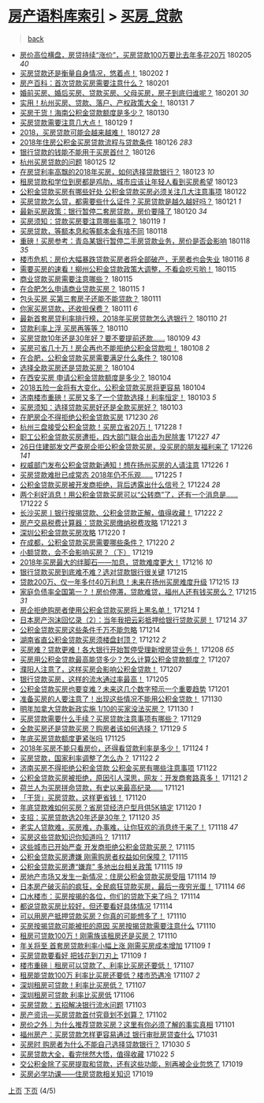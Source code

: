 [房产语料库索引](../../README.md)  > [买房_贷款](买房_贷款.md)
====
> [back](../README.md)

- [房价高位横盘，房贷持续“涨价”，买房贷款100万要比去年多花20万](http://jkwz.applinzi.com/ittc/7066559339441947659.html#%E6%88%BF%E4%BB%B7%E9%AB%98%E4%BD%8D%E6%A8%AA%E7%9B%98%EF%BC%8C%E6%88%BF%E8%B4%B7%E6%8C%81%E7%BB%AD%E2%80%9C%E6%B6%A8%E4%BB%B7%E2%80%9D%EF%BC%8C%E4%B9%B0%E6%88%BF%E8%B4%B7%E6%AC%BE100%E4%B8%87%E8%A6%81%E6%AF%94%E5%8E%BB%E5%B9%B4%E5%A4%9A%E8%8A%B120%E4%B8%87) 180205 *40* 
- [买房贷款还是衡量自身情况，悠着点！](http://jkwz.applinzi.com/ittc/7065626296476763142.html#%E4%B9%B0%E6%88%BF%E8%B4%B7%E6%AC%BE%E8%BF%98%E6%98%AF%E8%A1%A1%E9%87%8F%E8%87%AA%E8%BA%AB%E6%83%85%E5%86%B5%EF%BC%8C%E6%82%A0%E7%9D%80%E7%82%B9%EF%BC%81) 180202 *1* 
- [房产百科：首次贷款买房需要注意什么？](http://jkwz.applinzi.com/ittc/7065134491012432907.html#%E6%88%BF%E4%BA%A7%E7%99%BE%E7%A7%91%EF%BC%9A%E9%A6%96%E6%AC%A1%E8%B4%B7%E6%AC%BE%E4%B9%B0%E6%88%BF%E9%9C%80%E8%A6%81%E6%B3%A8%E6%84%8F%E4%BB%80%E4%B9%88%EF%BC%9F) 180201  
- [婚前买房、婚后买房、贷款买房、父母买房，房子到底归谁呢？](http://jkwz.applinzi.com/ittc/7065073905218094097.html#%E5%A9%9A%E5%89%8D%E4%B9%B0%E6%88%BF%E3%80%81%E5%A9%9A%E5%90%8E%E4%B9%B0%E6%88%BF%E3%80%81%E8%B4%B7%E6%AC%BE%E4%B9%B0%E6%88%BF%E3%80%81%E7%88%B6%E6%AF%8D%E4%B9%B0%E6%88%BF%EF%BC%8C%E6%88%BF%E5%AD%90%E5%88%B0%E5%BA%95%E5%BD%92%E8%B0%81%E5%91%A2%EF%BC%9F) 180201 *30* 
- [实用！杭州买房、贷款、落户、产权政策大全！](http://jkwz.applinzi.com/ittc/7064800785567581191.html#%E5%AE%9E%E7%94%A8%EF%BC%81%E6%9D%AD%E5%B7%9E%E4%B9%B0%E6%88%BF%E3%80%81%E8%B4%B7%E6%AC%BE%E3%80%81%E8%90%BD%E6%88%B7%E3%80%81%E4%BA%A7%E6%9D%83%E6%94%BF%E7%AD%96%E5%A4%A7%E5%85%A8%EF%BC%81) 180131 *7* 
- [买房干货！海南公积金贷款额度是多少？](http://jkwz.applinzi.com/ittc/7064412303447819270.html#%E4%B9%B0%E6%88%BF%E5%B9%B2%E8%B4%A7%EF%BC%81%E6%B5%B7%E5%8D%97%E5%85%AC%E7%A7%AF%E9%87%91%E8%B4%B7%E6%AC%BE%E9%A2%9D%E5%BA%A6%E6%98%AF%E5%A4%9A%E5%B0%91%EF%BC%9F) 180130  
- [买房贷款需要注意几大点！](http://jkwz.applinzi.com/ittc/7063952306943296519.html#%E4%B9%B0%E6%88%BF%E8%B4%B7%E6%AC%BE%E9%9C%80%E8%A6%81%E6%B3%A8%E6%84%8F%E5%87%A0%E5%A4%A7%E7%82%B9%EF%BC%81) 180129 *1* 
- [2018，买房贷款可能会越来越难！](http://jkwz.applinzi.com/ittc/7063183215194276870.html#2018%EF%BC%8C%E4%B9%B0%E6%88%BF%E8%B4%B7%E6%AC%BE%E5%8F%AF%E8%83%BD%E4%BC%9A%E8%B6%8A%E6%9D%A5%E8%B6%8A%E9%9A%BE%EF%BC%81) 180127 *28* 
- [2018年住房公积金买房贷款流程与贷款条件](http://jkwz.applinzi.com/ittc/7062945809060856839.html#2018%E5%B9%B4%E4%BD%8F%E6%88%BF%E5%85%AC%E7%A7%AF%E9%87%91%E4%B9%B0%E6%88%BF%E8%B4%B7%E6%AC%BE%E6%B5%81%E7%A8%8B%E4%B8%8E%E8%B4%B7%E6%AC%BE%E6%9D%A1%E4%BB%B6) 180126 *283* 
- [银行贷款的钱能不能用于买房首付？](http://jkwz.applinzi.com/ittc/7062856188725560330.html#%E9%93%B6%E8%A1%8C%E8%B4%B7%E6%AC%BE%E7%9A%84%E9%92%B1%E8%83%BD%E4%B8%8D%E8%83%BD%E7%94%A8%E4%BA%8E%E4%B9%B0%E6%88%BF%E9%A6%96%E4%BB%98%EF%BC%9F) 180126  
- [杭州买房贷款的问题](http://jkwz.applinzi.com/ittc/7062444808696497163.html#%E6%9D%AD%E5%B7%9E%E4%B9%B0%E6%88%BF%E8%B4%B7%E6%AC%BE%E7%9A%84%E9%97%AE%E9%A2%98) 180125 *12* 
- [在房贷利率高飘的2018年买房，如何选择贷款银行？](http://jkwz.applinzi.com/ittc/7061866163410043911.html#%E5%9C%A8%E6%88%BF%E8%B4%B7%E5%88%A9%E7%8E%87%E9%AB%98%E9%A3%98%E7%9A%842018%E5%B9%B4%E4%B9%B0%E6%88%BF%EF%BC%8C%E5%A6%82%E4%BD%95%E9%80%89%E6%8B%A9%E8%B4%B7%E6%AC%BE%E9%93%B6%E8%A1%8C%EF%BC%9F) 180123 *10* 
- [租房贷款和学位到房都是鸡肋，城市应该让年轻人看到买房希望](http://jkwz.applinzi.com/ittc/7061723420255847441.html#%E7%A7%9F%E6%88%BF%E8%B4%B7%E6%AC%BE%E5%92%8C%E5%AD%A6%E4%BD%8D%E5%88%B0%E6%88%BF%E9%83%BD%E6%98%AF%E9%B8%A1%E8%82%8B%EF%BC%8C%E5%9F%8E%E5%B8%82%E5%BA%94%E8%AF%A5%E8%AE%A9%E5%B9%B4%E8%BD%BB%E4%BA%BA%E7%9C%8B%E5%88%B0%E4%B9%B0%E6%88%BF%E5%B8%8C%E6%9C%9B) 180123  
- [公积金贷款买房有哪些好处 公积金贷款买房必须关注几大注意事项](http://jkwz.applinzi.com/ittc/7061388638003135495.html#%E5%85%AC%E7%A7%AF%E9%87%91%E8%B4%B7%E6%AC%BE%E4%B9%B0%E6%88%BF%E6%9C%89%E5%93%AA%E4%BA%9B%E5%A5%BD%E5%A4%84+%E5%85%AC%E7%A7%AF%E9%87%91%E8%B4%B7%E6%AC%BE%E4%B9%B0%E6%88%BF%E5%BF%85%E9%A1%BB%E5%85%B3%E6%B3%A8%E5%87%A0%E5%A4%A7%E6%B3%A8%E6%84%8F%E4%BA%8B%E9%A1%B9) 180122  
- [买房贷款怎么贷，都需要些什么证件？买房贷款是越久越好吗？](http://jkwz.applinzi.com/ittc/7061145296820503562.html#%E4%B9%B0%E6%88%BF%E8%B4%B7%E6%AC%BE%E6%80%8E%E4%B9%88%E8%B4%B7%EF%BC%8C%E9%83%BD%E9%9C%80%E8%A6%81%E4%BA%9B%E4%BB%80%E4%B9%88%E8%AF%81%E4%BB%B6%EF%BC%9F%E4%B9%B0%E6%88%BF%E8%B4%B7%E6%AC%BE%E6%98%AF%E8%B6%8A%E4%B9%85%E8%B6%8A%E5%A5%BD%E5%90%97%EF%BC%9F) 180121 *1* 
- [最新买房政策：银行暂停二套房贷款，房价要降了](http://jkwz.applinzi.com/ittc/7060628513248265223.html#%E6%9C%80%E6%96%B0%E4%B9%B0%E6%88%BF%E6%94%BF%E7%AD%96%EF%BC%9A%E9%93%B6%E8%A1%8C%E6%9A%82%E5%81%9C%E4%BA%8C%E5%A5%97%E6%88%BF%E8%B4%B7%E6%AC%BE%EF%BC%8C%E6%88%BF%E4%BB%B7%E8%A6%81%E9%99%8D%E4%BA%86) 180120 *34* 
- [买房须知：贷款买房要注意哪些事项？](http://jkwz.applinzi.com/ittc/7060289878862857232.html#%E4%B9%B0%E6%88%BF%E9%A1%BB%E7%9F%A5%EF%BC%9A%E8%B4%B7%E6%AC%BE%E4%B9%B0%E6%88%BF%E8%A6%81%E6%B3%A8%E6%84%8F%E5%93%AA%E4%BA%9B%E4%BA%8B%E9%A1%B9%EF%BC%9F) 180119 *1* 
- [买房贷款，等额本息和等额本金有啥不同](http://jkwz.applinzi.com/ittc/7060023224937481232.html#%E4%B9%B0%E6%88%BF%E8%B4%B7%E6%AC%BE%EF%BC%8C%E7%AD%89%E9%A2%9D%E6%9C%AC%E6%81%AF%E5%92%8C%E7%AD%89%E9%A2%9D%E6%9C%AC%E9%87%91%E6%9C%89%E5%95%A5%E4%B8%8D%E5%90%8C) 180118  
- [重磅！买房参考：青岛某银行暂停二手房贷款业务，房价是否会影响](http://jkwz.applinzi.com/ittc/7059982908331131911.html#%E9%87%8D%E7%A3%85%EF%BC%81%E4%B9%B0%E6%88%BF%E5%8F%82%E8%80%83%EF%BC%9A%E9%9D%92%E5%B2%9B%E6%9F%90%E9%93%B6%E8%A1%8C%E6%9A%82%E5%81%9C%E4%BA%8C%E6%89%8B%E6%88%BF%E8%B4%B7%E6%AC%BE%E4%B8%9A%E5%8A%A1%EF%BC%8C%E6%88%BF%E4%BB%B7%E6%98%AF%E5%90%A6%E4%BC%9A%E5%BD%B1%E5%93%8D) 180118 *35* 
- [楼市危机：房价大幅暴跌贷款买房者将全部破产，无房者也会失业](http://jkwz.applinzi.com/ittc/7059101238145057803.html#%E6%A5%BC%E5%B8%82%E5%8D%B1%E6%9C%BA%EF%BC%9A%E6%88%BF%E4%BB%B7%E5%A4%A7%E5%B9%85%E6%9A%B4%E8%B7%8C%E8%B4%B7%E6%AC%BE%E4%B9%B0%E6%88%BF%E8%80%85%E5%B0%86%E5%85%A8%E9%83%A8%E7%A0%B4%E4%BA%A7%EF%BC%8C%E6%97%A0%E6%88%BF%E8%80%85%E4%B9%9F%E4%BC%9A%E5%A4%B1%E4%B8%9A) 180116 *8* 
- [需要买房的速看！柳州公积金贷款政策大调整，不看会吃亏哟！](http://jkwz.applinzi.com/ittc/7058874747725546502.html#%E9%9C%80%E8%A6%81%E4%B9%B0%E6%88%BF%E7%9A%84%E9%80%9F%E7%9C%8B%EF%BC%81%E6%9F%B3%E5%B7%9E%E5%85%AC%E7%A7%AF%E9%87%91%E8%B4%B7%E6%AC%BE%E6%94%BF%E7%AD%96%E5%A4%A7%E8%B0%83%E6%95%B4%EF%BC%8C%E4%B8%8D%E7%9C%8B%E4%BC%9A%E5%90%83%E4%BA%8F%E5%93%9F%EF%BC%81) 180115  
- [商业贷款买房需要注意哪些？](http://jkwz.applinzi.com/ittc/7058866951713981447.html#%E5%95%86%E4%B8%9A%E8%B4%B7%E6%AC%BE%E4%B9%B0%E6%88%BF%E9%9C%80%E8%A6%81%E6%B3%A8%E6%84%8F%E5%93%AA%E4%BA%9B%EF%BC%9F) 180115  
- [在合肥怎么申请商业贷款买房？](http://jkwz.applinzi.com/ittc/7058773764626449424.html#%E5%9C%A8%E5%90%88%E8%82%A5%E6%80%8E%E4%B9%88%E7%94%B3%E8%AF%B7%E5%95%86%E4%B8%9A%E8%B4%B7%E6%AC%BE%E4%B9%B0%E6%88%BF%EF%BC%9F) 180115 *1* 
- [包头买房 买第三套房子还能不能贷款？](http://jkwz.applinzi.com/ittc/7057389465595544582.html#%E5%8C%85%E5%A4%B4%E4%B9%B0%E6%88%BF+%E4%B9%B0%E7%AC%AC%E4%B8%89%E5%A5%97%E6%88%BF%E5%AD%90%E8%BF%98%E8%83%BD%E4%B8%8D%E8%83%BD%E8%B4%B7%E6%AC%BE%EF%BC%9F) 180111  
- [你家买房贷款，还收担保费？](http://jkwz.applinzi.com/ittc/7057323418666402827.html#%E4%BD%A0%E5%AE%B6%E4%B9%B0%E6%88%BF%E8%B4%B7%E6%AC%BE%EF%BC%8C%E8%BF%98%E6%94%B6%E6%8B%85%E4%BF%9D%E8%B4%B9%EF%BC%9F) 180111 *6* 
- [最新首套房贷利率排行榜，2018年买房贷款怎么选银行？](http://jkwz.applinzi.com/ittc/7057013964695667729.html#%E6%9C%80%E6%96%B0%E9%A6%96%E5%A5%97%E6%88%BF%E8%B4%B7%E5%88%A9%E7%8E%87%E6%8E%92%E8%A1%8C%E6%A6%9C%EF%BC%8C2018%E5%B9%B4%E4%B9%B0%E6%88%BF%E8%B4%B7%E6%AC%BE%E6%80%8E%E4%B9%88%E9%80%89%E9%93%B6%E8%A1%8C%EF%BC%9F) 180110 *21* 
- [贷款利率上浮 买房再等等？](http://jkwz.applinzi.com/ittc/7056850712732894224.html#%E8%B4%B7%E6%AC%BE%E5%88%A9%E7%8E%87%E4%B8%8A%E6%B5%AE+%E4%B9%B0%E6%88%BF%E5%86%8D%E7%AD%89%E7%AD%89%EF%BC%9F) 180110  
- [买房贷款10年还是30年好？要不要提前还款……](http://jkwz.applinzi.com/ittc/7056449335271621642.html#%E4%B9%B0%E6%88%BF%E8%B4%B7%E6%AC%BE10%E5%B9%B4%E8%BF%98%E6%98%AF30%E5%B9%B4%E5%A5%BD%EF%BC%9F%E8%A6%81%E4%B8%8D%E8%A6%81%E6%8F%90%E5%89%8D%E8%BF%98%E6%AC%BE%E2%80%A6%E2%80%A6) 180109 *43* 
- [买房可省几十万！房企再也不能拒绝公积金贷款啦！](http://jkwz.applinzi.com/ittc/7056291532255003655.html#%E4%B9%B0%E6%88%BF%E5%8F%AF%E7%9C%81%E5%87%A0%E5%8D%81%E4%B8%87%EF%BC%81%E6%88%BF%E4%BC%81%E5%86%8D%E4%B9%9F%E4%B8%8D%E8%83%BD%E6%8B%92%E7%BB%9D%E5%85%AC%E7%A7%AF%E9%87%91%E8%B4%B7%E6%AC%BE%E5%95%A6%EF%BC%81) 180108 *2* 
- [在合肥，公积金贷款买房需要满足什么条件？](http://jkwz.applinzi.com/ittc/7056269178015581190.html#%E5%9C%A8%E5%90%88%E8%82%A5%EF%BC%8C%E5%85%AC%E7%A7%AF%E9%87%91%E8%B4%B7%E6%AC%BE%E4%B9%B0%E6%88%BF%E9%9C%80%E8%A6%81%E6%BB%A1%E8%B6%B3%E4%BB%80%E4%B9%88%E6%9D%A1%E4%BB%B6%EF%BC%9F) 180108  
- [选择全款买房还是贷款买房？](http://jkwz.applinzi.com/ittc/7054798649639306251.html#%E9%80%89%E6%8B%A9%E5%85%A8%E6%AC%BE%E4%B9%B0%E6%88%BF%E8%BF%98%E6%98%AF%E8%B4%B7%E6%AC%BE%E4%B9%B0%E6%88%BF%EF%BC%9F) 180104  
- [在西安买房 申请公积金贷款额度是多少？](http://jkwz.applinzi.com/ittc/7054774436564042768.html#%E5%9C%A8%E8%A5%BF%E5%AE%89%E4%B9%B0%E6%88%BF+%E7%94%B3%E8%AF%B7%E5%85%AC%E7%A7%AF%E9%87%91%E8%B4%B7%E6%AC%BE%E9%A2%9D%E5%BA%A6%E6%98%AF%E5%A4%9A%E5%B0%91%EF%BC%9F) 180104  
- [2018五险一金将有大变化，公积金贷款买房将更容易](http://jkwz.applinzi.com/ittc/7054664766092477450.html#2018%E4%BA%94%E9%99%A9%E4%B8%80%E9%87%91%E5%B0%86%E6%9C%89%E5%A4%A7%E5%8F%98%E5%8C%96%EF%BC%8C%E5%85%AC%E7%A7%AF%E9%87%91%E8%B4%B7%E6%AC%BE%E4%B9%B0%E6%88%BF%E5%B0%86%E6%9B%B4%E5%AE%B9%E6%98%93) 180104  
- [济南楼市重磅！买房又多了一个贷款选择！利率恒定！](http://jkwz.applinzi.com/ittc/7054416878208812048.html#%E6%B5%8E%E5%8D%97%E6%A5%BC%E5%B8%82%E9%87%8D%E7%A3%85%EF%BC%81%E4%B9%B0%E6%88%BF%E5%8F%88%E5%A4%9A%E4%BA%86%E4%B8%80%E4%B8%AA%E8%B4%B7%E6%AC%BE%E9%80%89%E6%8B%A9%EF%BC%81%E5%88%A9%E7%8E%87%E6%81%92%E5%AE%9A%EF%BC%81) 180103 *5* 
- [买房须知：选择贷款买房好还是全款买房好？](http://jkwz.applinzi.com/ittc/7054381063592215563.html#%E4%B9%B0%E6%88%BF%E9%A1%BB%E7%9F%A5%EF%BC%9A%E9%80%89%E6%8B%A9%E8%B4%B7%E6%AC%BE%E4%B9%B0%E6%88%BF%E5%A5%BD%E8%BF%98%E6%98%AF%E5%85%A8%E6%AC%BE%E4%B9%B0%E6%88%BF%E5%A5%BD%EF%BC%9F) 180103  
- [在肥房企不得拒绝公积金贷款买房](http://jkwz.applinzi.com/ittc/7052858041861407760.html#%E5%9C%A8%E8%82%A5%E6%88%BF%E4%BC%81%E4%B8%8D%E5%BE%97%E6%8B%92%E7%BB%9D%E5%85%AC%E7%A7%AF%E9%87%91%E8%B4%B7%E6%AC%BE%E4%B9%B0%E6%88%BF) 171230 *26* 
- [杭州三盘接受公积金贷款！买房立省20万！](http://jkwz.applinzi.com/ittc/7052079646311449617.html#%E6%9D%AD%E5%B7%9E%E4%B8%89%E7%9B%98%E6%8E%A5%E5%8F%97%E5%85%AC%E7%A7%AF%E9%87%91%E8%B4%B7%E6%AC%BE%EF%BC%81%E4%B9%B0%E6%88%BF%E7%AB%8B%E7%9C%8120%E4%B8%87%EF%BC%81) 171228 *1* 
- [职工公积金贷款买房遭拒，四大部门联合出击为民除害](http://jkwz.applinzi.com/ittc/7051813222477202448.html#%E8%81%8C%E5%B7%A5%E5%85%AC%E7%A7%AF%E9%87%91%E8%B4%B7%E6%AC%BE%E4%B9%B0%E6%88%BF%E9%81%AD%E6%8B%92%EF%BC%8C%E5%9B%9B%E5%A4%A7%E9%83%A8%E9%97%A8%E8%81%94%E5%90%88%E5%87%BA%E5%87%BB%E4%B8%BA%E6%B0%91%E9%99%A4%E5%AE%B3) 171227 *47* 
- [26日住建部发文严查房企拒公积金贷款买房，没买房的朋友福利来了](http://jkwz.applinzi.com/ittc/7051457972016776209.html#26%E6%97%A5%E4%BD%8F%E5%BB%BA%E9%83%A8%E5%8F%91%E6%96%87%E4%B8%A5%E6%9F%A5%E6%88%BF%E4%BC%81%E6%8B%92%E5%85%AC%E7%A7%AF%E9%87%91%E8%B4%B7%E6%AC%BE%E4%B9%B0%E6%88%BF%EF%BC%8C%E6%B2%A1%E4%B9%B0%E6%88%BF%E7%9A%84%E6%9C%8B%E5%8F%8B%E7%A6%8F%E5%88%A9%E6%9D%A5%E4%BA%86) 171226 *141* 
- [权威部门发布公积金贷款新通知！想在扬州买房的人请注意](http://jkwz.applinzi.com/ittc/7051399246907982864.html#%E6%9D%83%E5%A8%81%E9%83%A8%E9%97%A8%E5%8F%91%E5%B8%83%E5%85%AC%E7%A7%AF%E9%87%91%E8%B4%B7%E6%AC%BE%E6%96%B0%E9%80%9A%E7%9F%A5%EF%BC%81%E6%83%B3%E5%9C%A8%E6%89%AC%E5%B7%9E%E4%B9%B0%E6%88%BF%E7%9A%84%E4%BA%BA%E8%AF%B7%E6%B3%A8%E6%84%8F) 171226 *1* 
- [买房贷款难批已成常态 2018年仍不乐观……](http://jkwz.applinzi.com/ittc/7051012793220727824.html#%E4%B9%B0%E6%88%BF%E8%B4%B7%E6%AC%BE%E9%9A%BE%E6%89%B9%E5%B7%B2%E6%88%90%E5%B8%B8%E6%80%81+2018%E5%B9%B4%E4%BB%8D%E4%B8%8D%E4%B9%90%E8%A7%82%E2%80%A6%E2%80%A6) 171225 *1* 
- [公积金贷款买房被开发商拒绝，背后透露出什么信号？](http://jkwz.applinzi.com/ittc/7050601062463964177.html#%E5%85%AC%E7%A7%AF%E9%87%91%E8%B4%B7%E6%AC%BE%E4%B9%B0%E6%88%BF%E8%A2%AB%E5%BC%80%E5%8F%91%E5%95%86%E6%8B%92%E7%BB%9D%EF%BC%8C%E8%83%8C%E5%90%8E%E9%80%8F%E9%9C%B2%E5%87%BA%E4%BB%80%E4%B9%88%E4%BF%A1%E5%8F%B7%EF%BC%9F) 171224 *28* 
- [两个利好消息！用公积金贷款买房可以“公转商”了，还有一个消息是……](http://jkwz.applinzi.com/ittc/7049888900103799824.html#%E4%B8%A4%E4%B8%AA%E5%88%A9%E5%A5%BD%E6%B6%88%E6%81%AF%EF%BC%81%E7%94%A8%E5%85%AC%E7%A7%AF%E9%87%91%E8%B4%B7%E6%AC%BE%E4%B9%B0%E6%88%BF%E5%8F%AF%E4%BB%A5%E2%80%9C%E5%85%AC%E8%BD%AC%E5%95%86%E2%80%9D%E4%BA%86%EF%BC%8C%E8%BF%98%E6%9C%89%E4%B8%80%E4%B8%AA%E6%B6%88%E6%81%AF%E6%98%AF%E2%80%A6%E2%80%A6) 171222 *5* 
- [长沙买房丨银行按揭贷款、公积金贷款正解，值得收藏！](http://jkwz.applinzi.com/ittc/7049837351335887889.html#%E9%95%BF%E6%B2%99%E4%B9%B0%E6%88%BF%E4%B8%A8%E9%93%B6%E8%A1%8C%E6%8C%89%E6%8F%AD%E8%B4%B7%E6%AC%BE%E3%80%81%E5%85%AC%E7%A7%AF%E9%87%91%E8%B4%B7%E6%AC%BE%E6%AD%A3%E8%A7%A3%EF%BC%8C%E5%80%BC%E5%BE%97%E6%94%B6%E8%97%8F%EF%BC%81) 171222 *2* 
- [房产交易税费计算器：贷款买房缴纳税费攻略](http://jkwz.applinzi.com/ittc/7049542468205282320.html#%E6%88%BF%E4%BA%A7%E4%BA%A4%E6%98%93%E7%A8%8E%E8%B4%B9%E8%AE%A1%E7%AE%97%E5%99%A8%EF%BC%9A%E8%B4%B7%E6%AC%BE%E4%B9%B0%E6%88%BF%E7%BC%B4%E7%BA%B3%E7%A8%8E%E8%B4%B9%E6%94%BB%E7%95%A5) 171221 *3* 
- [深圳公积金贷款买房攻略](http://jkwz.applinzi.com/ittc/7049283710346593296.html#%E6%B7%B1%E5%9C%B3%E5%85%AC%E7%A7%AF%E9%87%91%E8%B4%B7%E6%AC%BE%E4%B9%B0%E6%88%BF%E6%94%BB%E7%95%A5) 171220 *1* 
- [在成都，公积金贷款买房需要哪些条件？](http://jkwz.applinzi.com/ittc/7042429318246958096.html#%E5%9C%A8%E6%88%90%E9%83%BD%EF%BC%8C%E5%85%AC%E7%A7%AF%E9%87%91%E8%B4%B7%E6%AC%BE%E4%B9%B0%E6%88%BF%E9%9C%80%E8%A6%81%E5%93%AA%E4%BA%9B%E6%9D%A1%E4%BB%B6%EF%BC%9F) 171220 *2* 
- [小额贷款，会不会影响买房？（下）](http://jkwz.applinzi.com/ittc/7048717250792522769.html#%E5%B0%8F%E9%A2%9D%E8%B4%B7%E6%AC%BE%EF%BC%8C%E4%BC%9A%E4%B8%8D%E4%BC%9A%E5%BD%B1%E5%93%8D%E4%B9%B0%E6%88%BF%EF%BC%9F%EF%BC%88%E4%B8%8B%EF%BC%89) 171219  
- [2018年买房最大的绊脚石——加息，贷款难度更大！](http://jkwz.applinzi.com/ittc/7047617143040902160.html#2018%E5%B9%B4%E4%B9%B0%E6%88%BF%E6%9C%80%E5%A4%A7%E7%9A%84%E7%BB%8A%E8%84%9A%E7%9F%B3%E2%80%94%E2%80%94%E5%8A%A0%E6%81%AF%EF%BC%8C%E8%B4%B7%E6%AC%BE%E9%9A%BE%E5%BA%A6%E6%9B%B4%E5%A4%A7%EF%BC%81) 171216 *10* 
- [银行贷款买房到底难不难？选对贷款银行很关键](http://jkwz.applinzi.com/ittc/7047368683121280016.html#%E9%93%B6%E8%A1%8C%E8%B4%B7%E6%AC%BE%E4%B9%B0%E6%88%BF%E5%88%B0%E5%BA%95%E9%9A%BE%E4%B8%8D%E9%9A%BE%EF%BC%9F%E9%80%89%E5%AF%B9%E8%B4%B7%E6%AC%BE%E9%93%B6%E8%A1%8C%E5%BE%88%E5%85%B3%E9%94%AE) 171215  
- [贷款200万、仅一年多付40万利息！未来在扬州买房难度升级](http://jkwz.applinzi.com/ittc/7047356606939923473.html#%E8%B4%B7%E6%AC%BE200%E4%B8%87%E3%80%81%E4%BB%85%E4%B8%80%E5%B9%B4%E5%A4%9A%E4%BB%9840%E4%B8%87%E5%88%A9%E6%81%AF%EF%BC%81%E6%9C%AA%E6%9D%A5%E5%9C%A8%E6%89%AC%E5%B7%9E%E4%B9%B0%E6%88%BF%E9%9A%BE%E5%BA%A6%E5%8D%87%E7%BA%A7) 171215 *13* 
- [家庭负债率全国第一？！房价停滞，贷款难贷，福州人还有钱买房么？](http://jkwz.applinzi.com/ittc/7047236606430282769.html#%E5%AE%B6%E5%BA%AD%E8%B4%9F%E5%80%BA%E7%8E%87%E5%85%A8%E5%9B%BD%E7%AC%AC%E4%B8%80%EF%BC%9F%EF%BC%81%E6%88%BF%E4%BB%B7%E5%81%9C%E6%BB%9E%EF%BC%8C%E8%B4%B7%E6%AC%BE%E9%9A%BE%E8%B4%B7%EF%BC%8C%E7%A6%8F%E5%B7%9E%E4%BA%BA%E8%BF%98%E6%9C%89%E9%92%B1%E4%B9%B0%E6%88%BF%E4%B9%88%EF%BC%9F) 171215 *31* 
- [房企拒绝购房者使用公积金贷款买房将上黑名单！](http://jkwz.applinzi.com/ittc/7046997244492907536.html#%E6%88%BF%E4%BC%81%E6%8B%92%E7%BB%9D%E8%B4%AD%E6%88%BF%E8%80%85%E4%BD%BF%E7%94%A8%E5%85%AC%E7%A7%AF%E9%87%91%E8%B4%B7%E6%AC%BE%E4%B9%B0%E6%88%BF%E5%B0%86%E4%B8%8A%E9%BB%91%E5%90%8D%E5%8D%95%EF%BC%81) 171214 *1* 
- [日本房产泡沫回忆录（2）：当年我把云彩抵押给银行贷款买房！](http://jkwz.applinzi.com/ittc/7046892730133775377.html#%E6%97%A5%E6%9C%AC%E6%88%BF%E4%BA%A7%E6%B3%A1%E6%B2%AB%E5%9B%9E%E5%BF%86%E5%BD%95%EF%BC%882%EF%BC%89%EF%BC%9A%E5%BD%93%E5%B9%B4%E6%88%91%E6%8A%8A%E4%BA%91%E5%BD%A9%E6%8A%B5%E6%8A%BC%E7%BB%99%E9%93%B6%E8%A1%8C%E8%B4%B7%E6%AC%BE%E4%B9%B0%E6%88%BF%EF%BC%81) 171214 *37* 
- [公积金贷款买房这些条件千万不能忽略](http://jkwz.applinzi.com/ittc/7046878003152290833.html#%E5%85%AC%E7%A7%AF%E9%87%91%E8%B4%B7%E6%AC%BE%E4%B9%B0%E6%88%BF%E8%BF%99%E4%BA%9B%E6%9D%A1%E4%BB%B6%E5%8D%83%E4%B8%87%E4%B8%8D%E8%83%BD%E5%BF%BD%E7%95%A5) 171214  
- [湖南省直公积金贷款买房须楼盘封顶？](http://jkwz.applinzi.com/ittc/7046181418634314769.html#%E6%B9%96%E5%8D%97%E7%9C%81%E7%9B%B4%E5%85%AC%E7%A7%AF%E9%87%91%E8%B4%B7%E6%AC%BE%E4%B9%B0%E6%88%BF%E9%A1%BB%E6%A5%BC%E7%9B%98%E5%B0%81%E9%A1%B6%EF%BC%9F) 171212 *2* 
- [买房难？贷款更难！各大银行开始暂停受理新增房贷业务！](http://jkwz.applinzi.com/ittc/7044770754434958353.html#%E4%B9%B0%E6%88%BF%E9%9A%BE%EF%BC%9F%E8%B4%B7%E6%AC%BE%E6%9B%B4%E9%9A%BE%EF%BC%81%E5%90%84%E5%A4%A7%E9%93%B6%E8%A1%8C%E5%BC%80%E5%A7%8B%E6%9A%82%E5%81%9C%E5%8F%97%E7%90%86%E6%96%B0%E5%A2%9E%E6%88%BF%E8%B4%B7%E4%B8%9A%E5%8A%A1%EF%BC%81) 171208 *65* 
- [买房用公积金贷款最高能贷多少？怎么计算公积金贷款额度？](http://jkwz.applinzi.com/ittc/7044384928551142417.html#%E4%B9%B0%E6%88%BF%E7%94%A8%E5%85%AC%E7%A7%AF%E9%87%91%E8%B4%B7%E6%AC%BE%E6%9C%80%E9%AB%98%E8%83%BD%E8%B4%B7%E5%A4%9A%E5%B0%91%EF%BC%9F%E6%80%8E%E4%B9%88%E8%AE%A1%E7%AE%97%E5%85%AC%E7%A7%AF%E9%87%91%E8%B4%B7%E6%AC%BE%E9%A2%9D%E5%BA%A6%EF%BC%9F) 171207  
- [濮阳人注意了，这样买房会影响公积金贷款！](http://jkwz.applinzi.com/ittc/7044381411895673872.html#%E6%BF%AE%E9%98%B3%E4%BA%BA%E6%B3%A8%E6%84%8F%E4%BA%86%EF%BC%8C%E8%BF%99%E6%A0%B7%E4%B9%B0%E6%88%BF%E4%BC%9A%E5%BD%B1%E5%93%8D%E5%85%AC%E7%A7%AF%E9%87%91%E8%B4%B7%E6%AC%BE%EF%BC%81) 171207  
- [银行贷款买房，这样的流水通过率最高！](http://jkwz.applinzi.com/ittc/7043647441335747600.html#%E9%93%B6%E8%A1%8C%E8%B4%B7%E6%AC%BE%E4%B9%B0%E6%88%BF%EF%BC%8C%E8%BF%99%E6%A0%B7%E7%9A%84%E6%B5%81%E6%B0%B4%E9%80%9A%E8%BF%87%E7%8E%87%E6%9C%80%E9%AB%98%EF%BC%81) 171205  
- [公积金贷款买房也要变难？未来这几个数字预示一个重要趋势](http://jkwz.applinzi.com/ittc/7042125072729375761.html#%E5%85%AC%E7%A7%AF%E9%87%91%E8%B4%B7%E6%AC%BE%E4%B9%B0%E6%88%BF%E4%B9%9F%E8%A6%81%E5%8F%98%E9%9A%BE%EF%BC%9F%E6%9C%AA%E6%9D%A5%E8%BF%99%E5%87%A0%E4%B8%AA%E6%95%B0%E5%AD%97%E9%A2%84%E7%A4%BA%E4%B8%80%E4%B8%AA%E9%87%8D%E8%A6%81%E8%B6%8B%E5%8A%BF) 171201  
- [准备买房的人要注意了！出现这些情况不能用公积金贷款！](http://jkwz.applinzi.com/ittc/7041798529062798352.html#%E5%87%86%E5%A4%87%E4%B9%B0%E6%88%BF%E7%9A%84%E4%BA%BA%E8%A6%81%E6%B3%A8%E6%84%8F%E4%BA%86%EF%BC%81%E5%87%BA%E7%8E%B0%E8%BF%99%E4%BA%9B%E6%83%85%E5%86%B5%E4%B8%8D%E8%83%BD%E7%94%A8%E5%85%AC%E7%A7%AF%E9%87%91%E8%B4%B7%E6%AC%BE%EF%BC%81) 171130  
- [明年加拿大贷款新政实施 1/10的买家没法买房？](http://jkwz.applinzi.com/ittc/7041598412804326416.html#%E6%98%8E%E5%B9%B4%E5%8A%A0%E6%8B%BF%E5%A4%A7%E8%B4%B7%E6%AC%BE%E6%96%B0%E6%94%BF%E5%AE%9E%E6%96%BD+1%2F10%E7%9A%84%E4%B9%B0%E5%AE%B6%E6%B2%A1%E6%B3%95%E4%B9%B0%E6%88%BF%EF%BC%9F) 171130 *1* 
- [买房贷款需要什么手续？买房贷款注意事项有哪些？](http://jkwz.applinzi.com/ittc/7041434415186576401.html#%E4%B9%B0%E6%88%BF%E8%B4%B7%E6%AC%BE%E9%9C%80%E8%A6%81%E4%BB%80%E4%B9%88%E6%89%8B%E7%BB%AD%EF%BC%9F%E4%B9%B0%E6%88%BF%E8%B4%B7%E6%AC%BE%E6%B3%A8%E6%84%8F%E4%BA%8B%E9%A1%B9%E6%9C%89%E5%93%AA%E4%BA%9B%EF%BC%9F) 171129  
- [全款买房还是贷款买房？购房者该如何选择？](http://jkwz.applinzi.com/ittc/7041431912051115025.html#%E5%85%A8%E6%AC%BE%E4%B9%B0%E6%88%BF%E8%BF%98%E6%98%AF%E8%B4%B7%E6%AC%BE%E4%B9%B0%E6%88%BF%EF%BC%9F%E8%B4%AD%E6%88%BF%E8%80%85%E8%AF%A5%E5%A6%82%E4%BD%95%E9%80%89%E6%8B%A9%EF%BC%9F) 171129 *5* 
- [年底买房贷款额度更紧张吗](http://jkwz.applinzi.com/ittc/7039932582278464528.html#%E5%B9%B4%E5%BA%95%E4%B9%B0%E6%88%BF%E8%B4%B7%E6%AC%BE%E9%A2%9D%E5%BA%A6%E6%9B%B4%E7%B4%A7%E5%BC%A0%E5%90%97) 171125  
- [2018年买房不能只看房价，还得看贷款利率是多少！](http://jkwz.applinzi.com/ittc/7039580432771843089.html#2018%E5%B9%B4%E4%B9%B0%E6%88%BF%E4%B8%8D%E8%83%BD%E5%8F%AA%E7%9C%8B%E6%88%BF%E4%BB%B7%EF%BC%8C%E8%BF%98%E5%BE%97%E7%9C%8B%E8%B4%B7%E6%AC%BE%E5%88%A9%E7%8E%87%E6%98%AF%E5%A4%9A%E5%B0%91%EF%BC%81) 171124 *1* 
- [买房贷款，国家利率调整了怎么办？](http://jkwz.applinzi.com/ittc/7038778561152943120.html#%E4%B9%B0%E6%88%BF%E8%B4%B7%E6%AC%BE%EF%BC%8C%E5%9B%BD%E5%AE%B6%E5%88%A9%E7%8E%87%E8%B0%83%E6%95%B4%E4%BA%86%E6%80%8E%E4%B9%88%E5%8A%9E%EF%BC%9F) 171122 *2* 
- [济南买房不得拒绝公积金贷款 公积金买房有哪些注意事项](http://jkwz.applinzi.com/ittc/7038704841797403665.html#%E6%B5%8E%E5%8D%97%E4%B9%B0%E6%88%BF%E4%B8%8D%E5%BE%97%E6%8B%92%E7%BB%9D%E5%85%AC%E7%A7%AF%E9%87%91%E8%B4%B7%E6%AC%BE+%E5%85%AC%E7%A7%AF%E9%87%91%E4%B9%B0%E6%88%BF%E6%9C%89%E5%93%AA%E4%BA%9B%E6%B3%A8%E6%84%8F%E4%BA%8B%E9%A1%B9) 171122  
- [公积金贷款买房被拒绝，原因引人深思，网友：开发商套路真多！](http://jkwz.applinzi.com/ittc/7038438722377352209.html#%E5%85%AC%E7%A7%AF%E9%87%91%E8%B4%B7%E6%AC%BE%E4%B9%B0%E6%88%BF%E8%A2%AB%E6%8B%92%E7%BB%9D%EF%BC%8C%E5%8E%9F%E5%9B%A0%E5%BC%95%E4%BA%BA%E6%B7%B1%E6%80%9D%EF%BC%8C%E7%BD%91%E5%8F%8B%EF%BC%9A%E5%BC%80%E5%8F%91%E5%95%86%E5%A5%97%E8%B7%AF%E7%9C%9F%E5%A4%9A%EF%BC%81) 171121 *2* 
- [荷兰人为买房拼命贷款，有史以来最高纪录……](http://jkwz.applinzi.com/ittc/7038336498187895825.html#%E8%8D%B7%E5%85%B0%E4%BA%BA%E4%B8%BA%E4%B9%B0%E6%88%BF%E6%8B%BC%E5%91%BD%E8%B4%B7%E6%AC%BE%EF%BC%8C%E6%9C%89%E5%8F%B2%E4%BB%A5%E6%9D%A5%E6%9C%80%E9%AB%98%E7%BA%AA%E5%BD%95%E2%80%A6%E2%80%A6) 171121  
- [「干货」买房贷款，这样更省钱！](http://jkwz.applinzi.com/ittc/7038137921721336849.html#%E3%80%8C%E5%B9%B2%E8%B4%A7%E3%80%8D%E4%B9%B0%E6%88%BF%E8%B4%B7%E6%AC%BE%EF%BC%8C%E8%BF%99%E6%A0%B7%E6%9B%B4%E7%9C%81%E9%92%B1%EF%BC%81) 171120  
- [年底贷款难如何买房？省房贷经济户型月供5K搞定](http://jkwz.applinzi.com/ittc/7037958096238937104.html#%E5%B9%B4%E5%BA%95%E8%B4%B7%E6%AC%BE%E9%9A%BE%E5%A6%82%E4%BD%95%E4%B9%B0%E6%88%BF%EF%BC%9F%E7%9C%81%E6%88%BF%E8%B4%B7%E7%BB%8F%E6%B5%8E%E6%88%B7%E5%9E%8B%E6%9C%88%E4%BE%9B5K%E6%90%9E%E5%AE%9A) 171120 *1* 
- [支招：买房贷款选20年还是30年？](http://jkwz.applinzi.com/ittc/7037952838179750929.html#%E6%94%AF%E6%8B%9B%EF%BC%9A%E4%B9%B0%E6%88%BF%E8%B4%B7%E6%AC%BE%E9%80%8920%E5%B9%B4%E8%BF%98%E6%98%AF30%E5%B9%B4%EF%BC%9F) 171120 *35* 
- [老实人贷款难，买房难，办事难，让你狂欢的消息终于来了！](http://jkwz.applinzi.com/ittc/7037239647674057744.html#%E8%80%81%E5%AE%9E%E4%BA%BA%E8%B4%B7%E6%AC%BE%E9%9A%BE%EF%BC%8C%E4%B9%B0%E6%88%BF%E9%9A%BE%EF%BC%8C%E5%8A%9E%E4%BA%8B%E9%9A%BE%EF%BC%8C%E8%AE%A9%E4%BD%A0%E7%8B%82%E6%AC%A2%E7%9A%84%E6%B6%88%E6%81%AF%E7%BB%88%E4%BA%8E%E6%9D%A5%E4%BA%86%EF%BC%81) 171118 *47* 
- [买房这些贷款知识你知道吗？](http://jkwz.applinzi.com/ittc/7036883113303606288.html#%E4%B9%B0%E6%88%BF%E8%BF%99%E4%BA%9B%E8%B4%B7%E6%AC%BE%E7%9F%A5%E8%AF%86%E4%BD%A0%E7%9F%A5%E9%81%93%E5%90%97%EF%BC%9F) 171117  
- [这些城市已开始严查 开发商拒绝公积金贷款买房？](http://jkwz.applinzi.com/ittc/7036115029450032145.html#%E8%BF%99%E4%BA%9B%E5%9F%8E%E5%B8%82%E5%B7%B2%E5%BC%80%E5%A7%8B%E4%B8%A5%E6%9F%A5+%E5%BC%80%E5%8F%91%E5%95%86%E6%8B%92%E7%BB%9D%E5%85%AC%E7%A7%AF%E9%87%91%E8%B4%B7%E6%AC%BE%E4%B9%B0%E6%88%BF%EF%BC%9F) 171115  
- [公积金贷款买房遭嫌 刚需购房者权益如何保障？](http://jkwz.applinzi.com/ittc/7036110177332364305.html#%E5%85%AC%E7%A7%AF%E9%87%91%E8%B4%B7%E6%AC%BE%E4%B9%B0%E6%88%BF%E9%81%AD%E5%AB%8C+%E5%88%9A%E9%9C%80%E8%B4%AD%E6%88%BF%E8%80%85%E6%9D%83%E7%9B%8A%E5%A6%82%E4%BD%95%E4%BF%9D%E9%9A%9C%EF%BC%9F) 171115  
- [公积金贷款买房遭“嫌弃” 多地出台相关政策](http://jkwz.applinzi.com/ittc/7036090697243952144.html#%E5%85%AC%E7%A7%AF%E9%87%91%E8%B4%B7%E6%AC%BE%E4%B9%B0%E6%88%BF%E9%81%AD%E2%80%9C%E5%AB%8C%E5%BC%83%E2%80%9D+%E5%A4%9A%E5%9C%B0%E5%87%BA%E5%8F%B0%E7%9B%B8%E5%85%B3%E6%94%BF%E7%AD%96) 171115 *19* 
- [房地产市场又发生一新情况：住房公积金贷款买房受阻](http://jkwz.applinzi.com/ittc/7035931870204789776.html#%E6%88%BF%E5%9C%B0%E4%BA%A7%E5%B8%82%E5%9C%BA%E5%8F%88%E5%8F%91%E7%94%9F%E4%B8%80%E6%96%B0%E6%83%85%E5%86%B5%EF%BC%9A%E4%BD%8F%E6%88%BF%E5%85%AC%E7%A7%AF%E9%87%91%E8%B4%B7%E6%AC%BE%E4%B9%B0%E6%88%BF%E5%8F%97%E9%98%BB) 171114 *19* 
- [日本房产破灭前的疯狂，全民疯狂贷款买房，最后一夜穷光蛋！](http://jkwz.applinzi.com/ittc/7035751279802975249.html#%E6%97%A5%E6%9C%AC%E6%88%BF%E4%BA%A7%E7%A0%B4%E7%81%AD%E5%89%8D%E7%9A%84%E7%96%AF%E7%8B%82%EF%BC%8C%E5%85%A8%E6%B0%91%E7%96%AF%E7%8B%82%E8%B4%B7%E6%AC%BE%E4%B9%B0%E6%88%BF%EF%BC%8C%E6%9C%80%E5%90%8E%E4%B8%80%E5%A4%9C%E7%A9%B7%E5%85%89%E8%9B%8B%EF%BC%81) 171114 *66* 
- [口水楼市：买房按揭的各位，你们的贷款下来了吗？](http://jkwz.applinzi.com/ittc/7035749573602051088.html#%E5%8F%A3%E6%B0%B4%E6%A5%BC%E5%B8%82%EF%BC%9A%E4%B9%B0%E6%88%BF%E6%8C%89%E6%8F%AD%E7%9A%84%E5%90%84%E4%BD%8D%EF%BC%8C%E4%BD%A0%E4%BB%AC%E7%9A%84%E8%B4%B7%E6%AC%BE%E4%B8%8B%E6%9D%A5%E4%BA%86%E5%90%97%EF%BC%9F) 171114  
- [都说贷款买房比较好，但还要看好具体情况](http://jkwz.applinzi.com/ittc/7035727212920177680.html#%E9%83%BD%E8%AF%B4%E8%B4%B7%E6%AC%BE%E4%B9%B0%E6%88%BF%E6%AF%94%E8%BE%83%E5%A5%BD%EF%BC%8C%E4%BD%86%E8%BF%98%E8%A6%81%E7%9C%8B%E5%A5%BD%E5%85%B7%E4%BD%93%E6%83%85%E5%86%B5) 171114  
- [可以用房产抵押贷款买房？你真的可能想多了！](http://jkwz.applinzi.com/ittc/7033273291899405328.html#%E5%8F%AF%E4%BB%A5%E7%94%A8%E6%88%BF%E4%BA%A7%E6%8A%B5%E6%8A%BC%E8%B4%B7%E6%AC%BE%E4%B9%B0%E6%88%BF%EF%BC%9F%E4%BD%A0%E7%9C%9F%E7%9A%84%E5%8F%AF%E8%83%BD%E6%83%B3%E5%A4%9A%E4%BA%86%EF%BC%81) 171110  
- [买房按揭贷款可能被拒的原因 买房按揭贷款需要注意什么](http://jkwz.applinzi.com/ittc/7034249359850472464.html#%E4%B9%B0%E6%88%BF%E6%8C%89%E6%8F%AD%E8%B4%B7%E6%AC%BE%E5%8F%AF%E8%83%BD%E8%A2%AB%E6%8B%92%E7%9A%84%E5%8E%9F%E5%9B%A0+%E4%B9%B0%E6%88%BF%E6%8C%89%E6%8F%AD%E8%B4%B7%E6%AC%BE%E9%9C%80%E8%A6%81%E6%B3%A8%E6%84%8F%E4%BB%80%E4%B9%88) 171110  
- [租房可贷款100万！刚需族该租房还是买房？](http://jkwz.applinzi.com/ittc/7034098773788197904.html#%E7%A7%9F%E6%88%BF%E5%8F%AF%E8%B4%B7%E6%AC%BE100%E4%B8%87%EF%BC%81%E5%88%9A%E9%9C%80%E6%97%8F%E8%AF%A5%E7%A7%9F%E6%88%BF%E8%BF%98%E6%98%AF%E4%B9%B0%E6%88%BF%EF%BC%9F) 171110  
- [年关将至 首套房贷款利率小幅上涨 刚需买房成本增加](http://jkwz.applinzi.com/ittc/7033889245532521489.html#%E5%B9%B4%E5%85%B3%E5%B0%86%E8%87%B3+%E9%A6%96%E5%A5%97%E6%88%BF%E8%B4%B7%E6%AC%BE%E5%88%A9%E7%8E%87%E5%B0%8F%E5%B9%85%E4%B8%8A%E6%B6%A8+%E5%88%9A%E9%9C%80%E4%B9%B0%E6%88%BF%E6%88%90%E6%9C%AC%E5%A2%9E%E5%8A%A0) 171109 *1* 
- [买房贷款要看好 把钱花到刀刃上](http://jkwz.applinzi.com/ittc/7033726139242120208.html#%E4%B9%B0%E6%88%BF%E8%B4%B7%E6%AC%BE%E8%A6%81%E7%9C%8B%E5%A5%BD+%E6%8A%8A%E9%92%B1%E8%8A%B1%E5%88%B0%E5%88%80%E5%88%83%E4%B8%8A) 171109 *1* 
- [楼市重磅｜租房可以贷款了、利率比买房还要低！](http://jkwz.applinzi.com/ittc/7033156785442128913.html#%E6%A5%BC%E5%B8%82%E9%87%8D%E7%A3%85%EF%BD%9C%E7%A7%9F%E6%88%BF%E5%8F%AF%E4%BB%A5%E8%B4%B7%E6%AC%BE%E4%BA%86%E3%80%81%E5%88%A9%E7%8E%87%E6%AF%94%E4%B9%B0%E6%88%BF%E8%BF%98%E8%A6%81%E4%BD%8E%EF%BC%81) 171107  
- [租房能贷款100万 利率比买房还要低？楼市恐遇冷](http://jkwz.applinzi.com/ittc/7033147883484873745.html#%E7%A7%9F%E6%88%BF%E8%83%BD%E8%B4%B7%E6%AC%BE100%E4%B8%87+%E5%88%A9%E7%8E%87%E6%AF%94%E4%B9%B0%E6%88%BF%E8%BF%98%E8%A6%81%E4%BD%8E%EF%BC%9F%E6%A5%BC%E5%B8%82%E6%81%90%E9%81%87%E5%86%B7) 171107 *2* 
- [深圳租房可贷款！利率比买房低？](http://jkwz.applinzi.com/ittc/7033146156987712528.html#%E6%B7%B1%E5%9C%B3%E7%A7%9F%E6%88%BF%E5%8F%AF%E8%B4%B7%E6%AC%BE%EF%BC%81%E5%88%A9%E7%8E%87%E6%AF%94%E4%B9%B0%E6%88%BF%E4%BD%8E%EF%BC%9F) 171107  
- [深圳租房可贷款 利率比买房低](http://jkwz.applinzi.com/ittc/7032779904431686673.html#%E6%B7%B1%E5%9C%B3%E7%A7%9F%E6%88%BF%E5%8F%AF%E8%B4%B7%E6%AC%BE+%E5%88%A9%E7%8E%87%E6%AF%94%E4%B9%B0%E6%88%BF%E4%BD%8E) 171106  
- [买房贷款：五招解决银行流水问题](http://jkwz.applinzi.com/ittc/7031716810284598289.html#%E4%B9%B0%E6%88%BF%E8%B4%B7%E6%AC%BE%EF%BC%9A%E4%BA%94%E6%8B%9B%E8%A7%A3%E5%86%B3%E9%93%B6%E8%A1%8C%E6%B5%81%E6%B0%B4%E9%97%AE%E9%A2%98) 171103  
- [房产资讯—买房贷款首付究竟划不划算？](http://jkwz.applinzi.com/ittc/7031364230073287697.html#%E6%88%BF%E4%BA%A7%E8%B5%84%E8%AE%AF%E2%80%94%E4%B9%B0%E6%88%BF%E8%B4%B7%E6%AC%BE%E9%A6%96%E4%BB%98%E7%A9%B6%E7%AB%9F%E5%88%92%E4%B8%8D%E5%88%92%E7%AE%97%EF%BC%9F) 171102  
- [房价之外｜为什么推荐贷款买房？这里有你必须了解的事实真相](http://jkwz.applinzi.com/ittc/7031007516085978129.html#%E6%88%BF%E4%BB%B7%E4%B9%8B%E5%A4%96%EF%BD%9C%E4%B8%BA%E4%BB%80%E4%B9%88%E6%8E%A8%E8%8D%90%E8%B4%B7%E6%AC%BE%E4%B9%B0%E6%88%BF%EF%BC%9F%E8%BF%99%E9%87%8C%E6%9C%89%E4%BD%A0%E5%BF%85%E9%A1%BB%E4%BA%86%E8%A7%A3%E7%9A%84%E4%BA%8B%E5%AE%9E%E7%9C%9F%E7%9B%B8) 171101  
- [福州房产：买房贷款怎样更容易通过 银行审批房贷查什么](http://jkwz.applinzi.com/ittc/7030602237607412752.html#%E7%A6%8F%E5%B7%9E%E6%88%BF%E4%BA%A7%EF%BC%9A%E4%B9%B0%E6%88%BF%E8%B4%B7%E6%AC%BE%E6%80%8E%E6%A0%B7%E6%9B%B4%E5%AE%B9%E6%98%93%E9%80%9A%E8%BF%87+%E9%93%B6%E8%A1%8C%E5%AE%A1%E6%89%B9%E6%88%BF%E8%B4%B7%E6%9F%A5%E4%BB%80%E4%B9%88) 171031  
- [买房时 购房者为什么不能自己选择贷款银行？](http://jkwz.applinzi.com/ittc/7030302579735659537.html#%E4%B9%B0%E6%88%BF%E6%97%B6+%E8%B4%AD%E6%88%BF%E8%80%85%E4%B8%BA%E4%BB%80%E4%B9%88%E4%B8%8D%E8%83%BD%E8%87%AA%E5%B7%B1%E9%80%89%E6%8B%A9%E8%B4%B7%E6%AC%BE%E9%93%B6%E8%A1%8C%EF%BC%9F) 171030 *5* 
- [买房贷款大全，看完恍然大悟，值得收藏](http://jkwz.applinzi.com/ittc/7027413972012237841.html#%E4%B9%B0%E6%88%BF%E8%B4%B7%E6%AC%BE%E5%A4%A7%E5%85%A8%EF%BC%8C%E7%9C%8B%E5%AE%8C%E6%81%8D%E7%84%B6%E5%A4%A7%E6%82%9F%EF%BC%8C%E5%80%BC%E5%BE%97%E6%94%B6%E8%97%8F) 171022 *5* 
- [交公积金除了买房提取和贷款，还有这些功能，别再被企业忽悠了](http://jkwz.applinzi.com/ittc/7026283195916616720.html#%E4%BA%A4%E5%85%AC%E7%A7%AF%E9%87%91%E9%99%A4%E4%BA%86%E4%B9%B0%E6%88%BF%E6%8F%90%E5%8F%96%E5%92%8C%E8%B4%B7%E6%AC%BE%EF%BC%8C%E8%BF%98%E6%9C%89%E8%BF%99%E4%BA%9B%E5%8A%9F%E8%83%BD%EF%BC%8C%E5%88%AB%E5%86%8D%E8%A2%AB%E4%BC%81%E4%B8%9A%E5%BF%BD%E6%82%A0%E4%BA%86) 171019  
- [买房必学功课——住房贷款相关知识](http://jkwz.applinzi.com/ittc/7026165252553704465.html#%E4%B9%B0%E6%88%BF%E5%BF%85%E5%AD%A6%E5%8A%9F%E8%AF%BE%E2%80%94%E2%80%94%E4%BD%8F%E6%88%BF%E8%B4%B7%E6%AC%BE%E7%9B%B8%E5%85%B3%E7%9F%A5%E8%AF%86) 171019  


 [上页](买房_贷款.md) [下页](买房_贷款3.md)          (4/5)